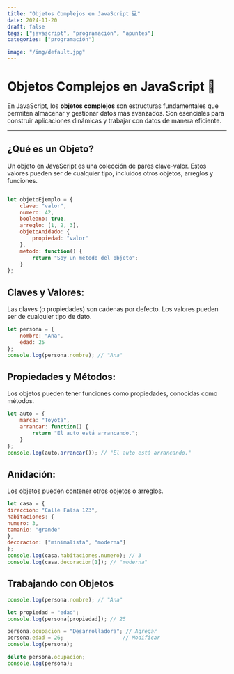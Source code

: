```yaml
---
title: "Objetos Complejos en JavaScript 💻"
date: 2024-11-20
draft: false
tags: ["javascript", "programación", "apuntes"]
categories: ["programación"]

image: "/img/default.jpg"
---
```


# Objetos Complejos en JavaScript 🚀

En JavaScript, los **objetos complejos** son estructuras fundamentales que permiten almacenar y gestionar datos más avanzados. Son esenciales para construir aplicaciones dinámicas y trabajar con datos de manera eficiente.

---

## **¿Qué es un Objeto?**

Un objeto en JavaScript es una colección de pares clave-valor. Estos valores pueden ser de cualquier tipo, incluidos otros objetos, arreglos y funciones.

```javascript

let objetoEjemplo = {
    clave: "valor",
    numero: 42,
    booleano: true,
    arreglo: [1, 2, 3],
    objetoAnidado: {
        propiedad: "valor"
    },
    metodo: function() {
        return "Soy un método del objeto";
    }
};

```

## **Claves y Valores:**
Las claves (o propiedades) son cadenas por defecto. Los valores pueden ser de cualquier tipo de dato.

```javascript
let persona = {
    nombre: "Ana",
    edad: 25
};
console.log(persona.nombre); // "Ana"
```

## **Propiedades y Métodos:**
Los objetos pueden tener funciones como propiedades, conocidas como métodos.

```javascript
let auto = {
    marca: "Toyota",
    arrancar: function() {
        return "El auto está arrancando.";
    }
};
console.log(auto.arrancar()); // "El auto está arrancando."
```

## **Anidación:**
Los objetos pueden contener otros objetos o arreglos.

```javascript
let casa = {
direccion: "Calle Falsa 123",
habitaciones: {
numero: 3,
tamanio: "grande"
},
decoracion: ["minimalista", "moderna"]
};
console.log(casa.habitaciones.numero); // 3
console.log(casa.decoracion[1]); // "moderna"
```

## **Trabajando con Objetos**

```javascript
console.log(persona.nombre); // "Ana"
```

```javascript
let propiedad = "edad";
console.log(persona[propiedad]); // 25
```


```javascript
persona.ocupacion = "Desarrolladora"; // Agregar
persona.edad = 26;                   // Modificar
console.log(persona);
```

```javascript
delete persona.ocupacion;
console.log(persona);
```